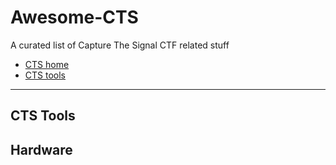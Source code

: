 # Awesome-CTS
A curated list of Capture The Signal CTF related stuff

- [CTS home](https://cts.ninja/)
- [CTS tools](#CTS-Tools)

- - -

## CTS Tools
## Hardware
